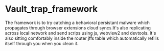 # Vault_trap_framework
The framework is to try catching a behavioral persistant malware which propagates through browser extensions cloud syncs.It's also replicating across local network and send scrips using js, webview2 and devtools. It's also sitting comfortably inside the router jffs table which automatically refills itself through you when you clean it.
